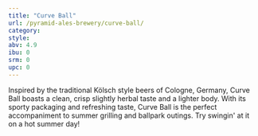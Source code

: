 ```yaml
---
title: "Curve Ball"
url: /pyramid-ales-brewery/curve-ball/
category: 
style: 
abv: 4.9
ibu: 0
srm: 0
upc: 0
---
```

Inspired by the traditional Kölsch style beers of Cologne, Germany, Curve Ball boasts a clean, crisp slightly herbal taste and a lighter body. With its sporty packaging and refreshing taste, Curve Ball is the perfect accompaniment to summer grilling and ballpark outings. Try swingin' at it on a hot summer day!
